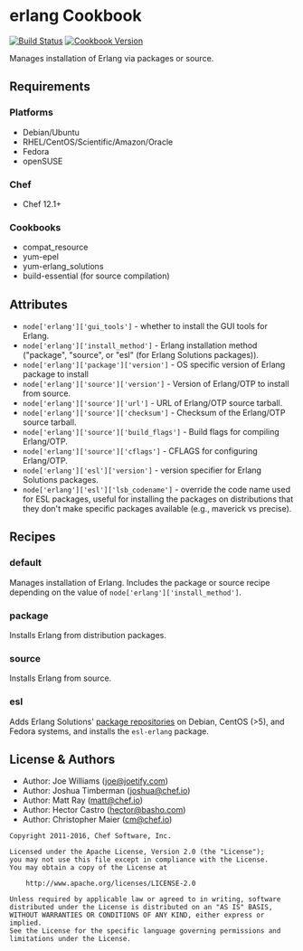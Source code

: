 # erlang Cookbook

[![Build Status](https://travis-ci.org/chef-cookbooks/erlang.svg?branch=master)](https://travis-ci.org/chef-cookbooks/erlang) [![Cookbook Version](https://img.shields.io/cookbook/v/erlang.svg)](https://supermarket.chef.io/cookbooks/erlang)

Manages installation of Erlang via packages or source.

## Requirements

### Platforms

- Debian/Ubuntu
- RHEL/CentOS/Scientific/Amazon/Oracle
- Fedora
- openSUSE

### Chef

- Chef 12.1+

### Cookbooks

- compat_resource
- yum-epel
- yum-erlang_solutions
- build-essential (for source compilation)

## Attributes

- `node['erlang']['gui_tools']` - whether to install the GUI tools for
  Erlang.
- `node['erlang']['install_method']` - Erlang installation method
  ("package", "source", or "esl" (for Erlang Solutions packages)).
- `node['erlang']['package']['version']` - OS specific version of Erlang package to install
- `node['erlang']['source']['version']` - Version of Erlang/OTP to install from source.
- `node['erlang']['source']['url']` - URL of Erlang/OTP source tarball.
- `node['erlang']['source']['checksum']` - Checksum of the Erlang/OTP source tarball.
- `node['erlang']['source']['build_flags']` - Build flags for compiling Erlang/OTP.
- `node['erlang']['source']['cflags']` - CFLAGS for configuring Erlang/OTP.
- `node['erlang']['esl']['version']` - version specifier for Erlang
  Solutions packages.
- `node['erlang']['esl']['lsb_codename']` - override the code name
  used for ESL packages, useful for installing the packages on
  distributions that they don't make specific packages available
  (e.g., maverick vs precise).

## Recipes

### default

Manages installation of Erlang. Includes the package or source recipe depending on the value of `node['erlang']['install_method']`.

### package

Installs Erlang from distribution packages.

### source

Installs Erlang from source.

### esl

Adds Erlang Solutions' [package repositories] on Debian, CentOS (>5), and Fedora systems, and installs the `esl-erlang` package.

## License & Authors

- Author: Joe Williams ([joe@joetify.com](mailto:joe@joetify.com))
- Author: Joshua Timberman ([joshua@chef.io](mailto:joshua@chef.io))
- Author: Matt Ray ([matt@chef.io](mailto:matt@chef.io))
- Author: Hector Castro ([hector@basho.com](mailto:hector@basho.com))
- Author: Christopher Maier ([cm@chef.io](mailto:cm@chef.io))

```text
Copyright 2011-2016, Chef Software, Inc.

Licensed under the Apache License, Version 2.0 (the "License");
you may not use this file except in compliance with the License.
You may obtain a copy of the License at

    http://www.apache.org/licenses/LICENSE-2.0

Unless required by applicable law or agreed to in writing, software
distributed under the License is distributed on an "AS IS" BASIS,
WITHOUT WARRANTIES OR CONDITIONS OF ANY KIND, either express or implied.
See the License for the specific language governing permissions and
limitations under the License.
```

[package repositories]: https://www.erlang-solutions.com/downloads/download-erlang-otp
